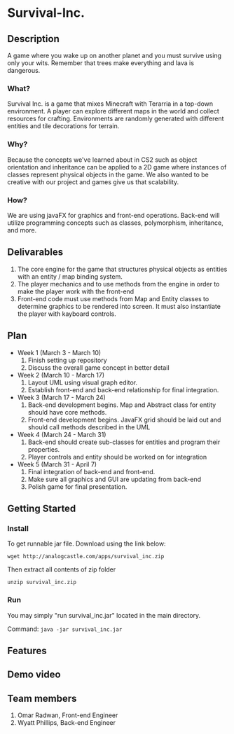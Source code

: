 # Survival-Inc.
## Description
A game where you wake up on another planet and you must survive using only
your wits. Remember that trees make everything and lava is dangerous.
### What?
Survival Inc. is a game that mixes Minecraft with Terarria in a top-down environment.
A player can explore different maps in the world and collect resources for crafting.
Environments are randomly generated with different entities and tile decorations for terrain.
### Why?
Because the concepts we've learned about in CS2 such as object orientation and inheritance can be
applied to a 2D game where instances of classes represent physical objects in the game. We also wanted
to be creative with our project and games give us that scalability.
### How?
We are using javaFX for graphics and front-end operations. Back-end will utilize programming
concepts such as classes, polymorphism, inheritance, and more.
## Delivarables
1. The core engine for the game that structures physical objects as entities
with an entity / map binding system.
2. The player mechanics and to use methods from the engine in order to make the player work
with the front-end
3. Front-end code must use methods from Map and Entity classes to determine graphics
to be rendered into screen. It must also instantiate the player with kayboard controls.
## Plan
* Week 1 (March 3 - March 10)
	1. Finish setting up repository
	2. Discuss the overall game concept in better detail
* Week 2 (March 10 - March 17)
	1. Layout UML using visual graph editor.
	2. Establish front-end and back-end relationship for final integration.
* Week 3 (March 17 - March 24)
	1. Back-end development begins. Map and Abstract class for entity should have core methods.
	2. Front-end development begins. JavaFX grid should be laid out and should call methods
	described in the UML
* Week 4 (March 24 - March 31)
	1. Back-end should create sub-classes for entities and program their properties.
	2. Player controls and entity should be worked on for integration
* Week 5 (March 31 - April 7)
	1. Final integration of back-end and front-end.
	2. Make sure all graphics and GUI are updating from back-end
	3. Polish game for final presentation.

## Getting Started

### Install
To get runnable jar file. Download using the link below:

```wget http://analogcastle.com/apps/survival_inc.zip```

Then extract all contents of zip folder

```unzip survival_inc.zip```

### Run
You may simply "run survival_inc.jar" located in the main directory.

Command:
```java -jar survival_inc.jar```

## Features

## Demo video

## Team members
1. Omar Radwan, Front-end Engineer
2. Wyatt Phillips, Back-end Engineer
